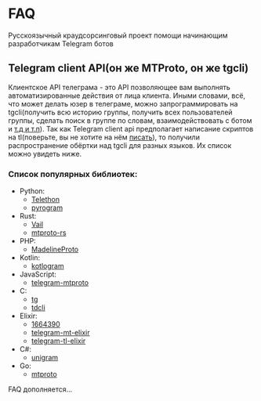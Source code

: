 # FAQ
Русскоязычный краудсорсинговый проект помощи начинающим разработчикам Telegram ботов
## Telegram client API(он же MTProto, он же tgcli)
Клиентское API телеграма - это API позволяющее вам выполнять автоматизированные действия от лица клиента.
Иными словами, всё, что может делать юзер в телеграме, можно запрограммировать на tgcli(получить всю историю группы,
получить всех пользователей группы, сделать поиск в группе по словам, взаимодействовать с ботом и [т.д и т.п](http://stek29.rocks/tl-schema/latest/)).
Так как Telegram client api предполагает написание скриптов на tl(поверьте, вы не хотите на нём [писать](https://tlgrm.ru/docs/mtproto/TL)), то получили распространение обёртки над tgcli для разных языков.
Их список можно увидеть ниже.
### Список популярных библиотек:
+ Python:
  - [Telethon](https://github.com/LonamiWebs/Telethon)
  - [pyrogram](https://github.com/pyrogram/pyrogram)  
+ Rust: 
  - [Vail](https://github.com/JuanPotato/Vail)
  - [mtproto-rs](https://github.com/Connicpu/mtproto-rs)  
+ PHP: 
  - [MadelineProto](https://github.com/danog/MadelineProto)  
+ Kotlin: 
  - [kotlogram](https://github.com/badoualy/kotlogram)  
+ JavaScript: 
  - [telegram-mtproto](https://github.com/zerobias/telegram-mtproto)  
+ C: 
  - [tg](https://github.com/vysheng/tg)
  - [tdcli](https://bitbucket.org/vysheng/tdcli)  
+ Elixir: 
  - [1664390](https://gitlab.com/snippets/1664390)
  - [telegram-mt-elixir](https://github.com/Fnux/telegram-mt-elixir)
  - [telegram-tl-elixir](https://github.com/Fnux/telegram-tl-elixir)  
+ C#: 
  - [unigram](https://github.com/unigramdev/unigram)  
+ Go: 
  - [mtproto](https://github.com/sdidyk/mtproto)  

FAQ дополняется...  
